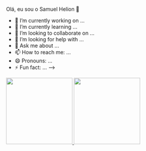 Olá, eu sou o Samuel Helion 👋

- 🔭 I’m currently working on ...
- 🌱 I’m currently learning ...
- 👯 I’m looking to collaborate on ...
- 🤔 I’m looking for help with ...
- 💬 Ask me about ...
- 📫 How to reach me: ...
- 😄 Pronouns: ...
- ⚡ Fun fact: ...
-->

<div>
<a href="https://github.com/samuelhelion">
<img height="180em" src="https://github-readme-stats.vercel.app/api/top-langs/?username=samuelhelion&layout=compact&langs_count=7&theme= dracula"/>
<img height="180em" src="https://github-readme-stats.vercel.app/api?username=samuelhelion&show_icons=true&theme=/dracula&include_all_commits=true&count_private=true"/>
</div>

